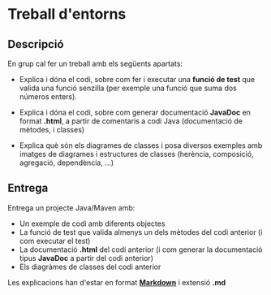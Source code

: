 # Treball d'entorns

## Descripció

En grup cal fer un treball amb els següents apartats:

- Explica i dóna el codi, sobre com fer i executar una **funció de test** que valida una funció senzilla (per exemple una funció que suma dos números enters).

- Explica i dóna el codi, sobre com generar documentació **JavaDoc** en format **.html**, a partir de comentaris a codi Java (documentació de mètodes, i classes)

- Explica què són els diagrames de classes i posa diversos exemples amb imatges de diagrames i estructures de classes (herència, composició, agregació, dependència, ...)

## Entrega

Entrega un projecte Java/Maven amb:

- Un exemple de codi amb diferents objectes
- La funció de test que valida almenys un dels mètodes del codi anterior (i com executar el test)
- La documentació **.html** del codi anterior (i com generar la documentació tipus **JavaDoc** a partir del codi anterior)
- Els diagràmes de classes del codi anterior

Les explicacions han d'estar en format [**Markdown**](https://ca.wikipedia.org/wiki/Markdown) i extensió **.md**